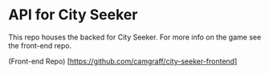 # API for City Seeker

This repo houses the backed for City Seeker. For more info on the game see the front-end repo.

(Front-end Repo) [https://github.com/camgraff/city-seeker-frontend]

